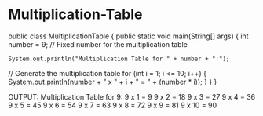 # Multiplication-Table

public class MultiplicationTable {
    public static void main(String[] args) {
        int number = 9; // Fixed number for the multiplication table


    System.out.println("Multiplication Table for " + number + ":");


// Generate the multiplication table
        for (int i = 1; i <= 10; i++) {
            System.out.println(number + " x " + i + " = " + (number * i));
        }
    }
}

OUTPUT:
Multiplication Table for 9:
9 x 1 = 9
9 x 2 = 18
9 x 3 = 27
9 x 4 = 36
9 x 5 = 45
9 x 6 = 54
9 x 7 = 63
9 x 8 = 72
9 x 9 = 81
9 x 10 = 90
